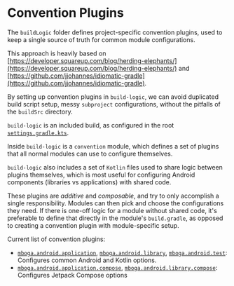 # Convention Plugins

The `buildLogic` folder defines project-specific convention plugins, used to keep a single
source of truth for common module configurations.

This approach is heavily based on
[https://developer.squareup.com/blog/herding-elephants/](https://developer.squareup.com/blog/herding-elephants/)
and
[https://github.com/jjohannes/idiomatic-gradle](https://github.com/jjohannes/idiomatic-gradle).

By setting up convention plugins in `build-logic`, we can avoid duplicated build script setup,
messy `subproject` configurations, without the pitfalls of the `buildSrc` directory.

`build-logic` is an included build, as configured in the root
[`settings.gradle.kts`](../settings.gradle.kts).

Inside `build-logic` is a `convention` module, which defines a set of plugins that all normal
modules can use to configure themselves.

`build-logic` also includes a set of `Kotlin` files used to share logic between plugins themselves,
which is most useful for configuring Android components (libraries vs applications) with shared
code.

These plugins are *additive* and *composable*, and try to only accomplish a single responsibility.
Modules can then pick and choose the configurations they need.
If there is one-off logic for a module without shared code, it's preferable to define that directly
in the module's `build.gradle`, as opposed to creating a convention plugin with module-specific
setup.

Current list of convention plugins:

- [
  `mboga.android.application`](convention/src/main/kotlin/application/AndroidApplicationConventionPlugin.kt),
  [`mboga.android.library`](convention/src/main/kotlin/library/AndroidLibraryConventionPlugin.kt),
  [`mboga.android.test`](convention/src/main/kotlin/test/AndroidTestConventionPlugin.kt):
  Configures common Android and Kotlin options.
- [
  `mboga.android.application.compose`](convention/src/main/kotlin/application/AndroidApplicationComposeConventionPlugin.kt),
  [
  `mboga.android.library.compose`](convention/src/main/kotlin/library/AndroidLibraryComposeConventionPlugin.kt):
  Configures Jetpack Compose options
